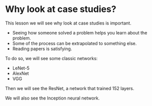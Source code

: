 # Why look at case studies?

This lesson we will see why look at case studies is important.

- Seeing how someone solved a problem helps you learn about the problem.
- Some of the process can be extrapolated to something else.
- Reading papers is satisfying.

To do so, we will see some classic networks:

- LeNet-5
- AlexNet
- VGG

Then we will see the ResNet, a network that trained 152 layers.

We will also see the Inception neural network.
